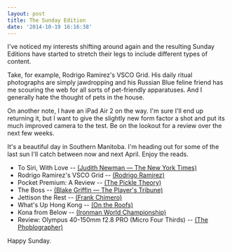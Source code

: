```yaml
---
layout: post
title: The Sunday Edition
date: '2014-10-19 16:16:38'
---
```


I've noticed my interests shifting around again and the resulting Sunday Editions have started to stretch their legs to include different types of content. 

Take, for example, Rodrigo Ramirez's VSCO Grid. His daily ritual photographs are simply jawdropping and his Russian Blue feline friend has me scouring the web for all sorts of pet-friendly apparatuses. And I generally hate the thought of pets in the house.

On another note, I have an iPad Air 2 on the way. I'm sure I'll end up returning it, but I want to give the slightly new form factor a shot and put its much improved camera to the test. Be on the lookout for a review over the next few weeks.

It's a beautiful day in Southern Manitoba. I'm heading out for some of the last sun I'll catch between now and next April. Enjoy the reads.

* To Siri, With Love -- [(Judith Newman — The New York Times)](http://www.nytimes.com/2014/10/19/fashion/how-apples-siri-became-one-autistic-boys-bff.html?_r=0)
* Rodrigo Ramirez's VSCO Grid -- [(Rodrigo Ramirez)](http://rodrigo.vsco.co/grid/1)
* Pocket Premium: A Review -- [(The Pickle Theory)](http://pickletheory.com/617/pocket-premium-review/)
* The Boss -- [(Blake Griffin — The Player's Tribune)](http://www.theplayerstribune.com/blake-griffin-the-boss/)
* Jettison the Rest -- [(Frank Chimero)](http://frankchimero.com/blog/jettison-the-rest/)
* What's Up Hong Kong -- [(On the Roofs)](http://vimeo.com/108305800)
* Kona from Below -- [(Ironman World Championship)](http://www.ironman.com/media-library/images/galleries/events/americas/ironman/world-championship/2014/gallery-kona-from-below.aspx#axzz3GC9SEl2T)
* Review: Olympus 40-150mm f2.8 PRO (Micro Four Thirds) -- [(The Phoblographer)](http://www.thephoblographer.com/2014/10/16/review-olympus-40-150mm-f2-8-pro-micro-four-thirds/)

Happy Sunday.